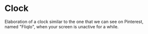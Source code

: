 # Clock

Elaboration of a clock similar to the one that we can see on Pinterest, named "Fliqlo", when your screen is unactive for a while.
